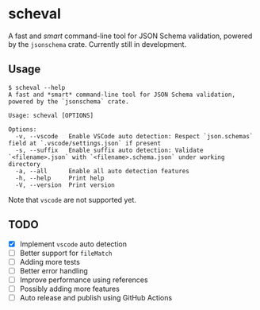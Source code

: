 # scheval

A fast and *smart* command-line tool for JSON Schema validation, powered by the `jsonschema` crate. Currently still in development.

## Usage

```shell
$ scheval --help
A fast and *smart* command-line tool for JSON Schema validation, powered by the `jsonschema` crate.

Usage: scheval [OPTIONS]

Options:
  -v, --vscode   Enable VSCode auto detection: Respect `json.schemas` field at `.vscode/settings.json` if present
  -s, --suffix   Enable suffix auto detection: Validate `<filename>.json` with `<filename>.schema.json` under working directory
  -a, --all      Enable all auto detection features
  -h, --help     Print help
  -V, --version  Print version
```

Note that `vscode` are not supported yet.

## TODO

- [x] Implement `vscode` auto detection
- [ ] Better support for `fileMatch`
- [ ] Adding more tests
- [ ] Better error handling
- [ ] Improve performance using references
- [ ] Possibly adding more features
- [ ] Auto release and publish using GitHub Actions
